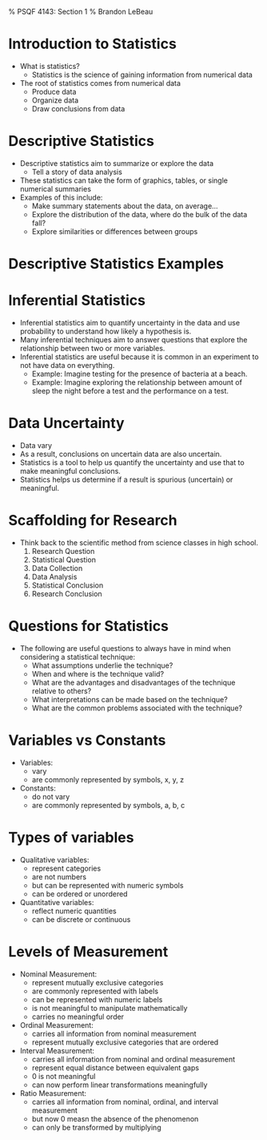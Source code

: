 % PSQF 4143: Section 1
% Brandon LeBeau

# Introduction to Statistics
- What is statistics?
    - Statistics is the science of gaining information from numerical data
- The root of statistics comes from numerical data
    - Produce data
    - Organize data
    - Draw conclusions from data
    
# Descriptive Statistics
- Descriptive statistics aim to summarize or explore the data
    - Tell a story of data analysis
- These statistics can take the form of graphics, tables, or single numerical summaries
- Examples of this include:
    - Make summary statements about the data, on average...
    - Explore the distribution of the data, where do the bulk of the data fall?
    - Explore similarities or differences between groups
    
# Descriptive Statistics Examples


# Inferential Statistics
- Inferential statistics aim to quantify uncertainty in the data and use probability to understand how likely a hypothesis is. 
- Many inferential techniques aim to answer questions that explore the relationship between two or more variables. 
- Inferential statistics are useful because it is common in an experiment to not have data on everything. 
    - Example: Imagine testing for the presence of bacteria at a beach.
    - Example: Imagine exploring the relationship between amount of sleep the night before a test and the performance on a test.
    
# Data Uncertainty
- Data vary
- As a result, conclusions on uncertain data are also uncertain.
- Statistics is a tool to help us quantify the uncertainty and use that to make meaningful conclusions.
- Statistics helps us determine if a result is spurious (uncertain) or meaningful.

# Scaffolding for Research
- Think back to the scientific method from science classes in high school.
    1. Research Question
    2. Statistical Question
    3. Data Collection
    4. Data Analysis
    5. Statistical Conclusion
    6. Research Conclusion
    
# Questions for Statistics
- The following are useful questions to always have in mind when considering a statistical technique:
    - What assumptions underlie the technique?
    - When and where is the technique valid?
    - What are the advantages and disadvantages of the technique relative to others?
    - What interpretations can be made based on the technique?
    - What are the common problems associated with the technique?
    
# Variables vs Constants
- Variables:
    - vary
    - are commonly represented by symbols, x, y, z
- Constants:
    - do not vary
    - are commonly represented by symbols, a, b, c
    
# Types of variables
- Qualitative variables:
    - represent categories
    - are not numbers
    - but can be represented with numeric symbols
    - can be ordered or unordered
- Quantitative variables:
    - reflect numeric quantities
    - can be discrete or continuous
    
# Levels of Measurement
- Nominal Measurement:
    - represent mutually exclusive categories
    - are commonly represented with labels
    - can be represented with numeric labels
    - is not meaningful to manipulate mathematically
    - carries no meaningful order
- Ordinal Measurement:
    - carries all information from nominal measurement
    - represent mutually exclusive categories that are ordered
- Interval Measurement:
   - carries all information from nominal and ordinal measurement
   - represent equal distance between equivalent gaps
   - 0 is not meaningful
   - can now perform linear transformations meaningfully
- Ratio Measurement:
   - carries all information from nominal, ordinal, and interval measurement
   - but now 0 measn the absence of the phenomenon
   - can only be transformed by multiplying
   

